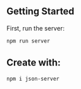 ## Getting Started

First, run the server:

```bash
npm run server
```

## Create with:

```bash
npm i json-server
```